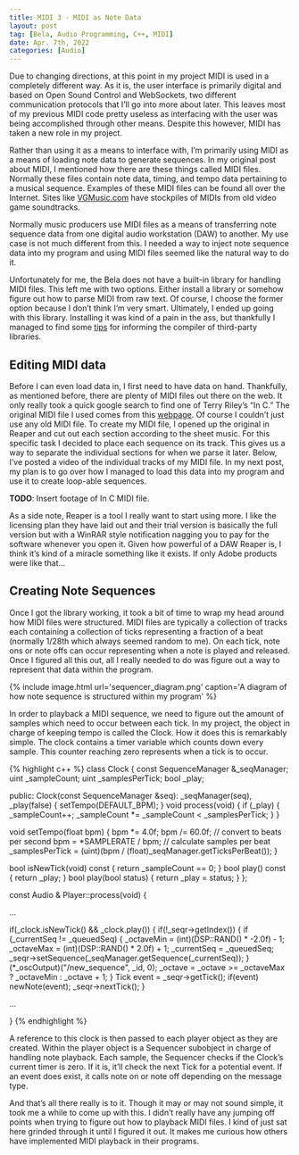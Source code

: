 ```yaml
---
title: MIDI 3 - MIDI as Note Data
layout: post
tag: [Bela, Audio Programming, C++, MIDI]
date: Apr. 7th, 2022
categories: [Audio]
---
```


Due to changing directions, at this point in my project MIDI is used in a completely different way. As it is, the user interface is primarily digital and based on Open Sound Control and WebSockets, two different communication protocols that I’ll go into more about later. This leaves most of my previous MIDI code pretty useless as interfacing with the user was being accomplished through other means. Despite this however, MIDI has taken a new role in my project.

Rather than using it as a means to interface with, I’m primarily using MIDI as a means of loading note data to generate sequences. In my original post about MIDI, I mentioned how there are these things called MIDI files. Normally these files contain note data, timing, and tempo data pertaining to a musical sequence. Examples of these MIDI files can be found all over the Internet. Sites like [VGMusic.com](https://vgmusic.com/) have stockpiles of MIDIs from old video game soundtracks.

Normally music producers use MIDI files as a means of transferring note sequence data from one digital audio workstation (DAW) to another. My use case is not much different from this. I needed a way to inject note sequence data into my program and using MIDI files seemed like the natural way to do it.

Unfortunately for me, the Bela does not have a built-in library for handling MIDI files. This left me with two options. Either install a library or somehow figure out how to parse MIDI from raw text. Of course, I choose the former option because I don’t think I’m very smart. Ultimately, I ended up going with this library. Installing it was kind of a pain in the ass, but thankfully I managed to find some [tips](https://blog.bela.io/using-an-external-library-with-bela/) for informing the compiler of third-party libraries.

## Editing MIDI data

Before I can even load data in, I first need to have data on hand. Thankfully, as mentioned before, there are plenty of MIDI files out there on the web. It only really took a quick google search to find one of Terry Riley’s “In C.” The original MIDI file I used comes from this [webpage](https://jbum.com/topic.php?topic=music). Of course I couldn’t just use any old MIDI file. To create my MIDI file, I opened up the original in Reaper and cut out each section according to the sheet music. For this specific task I decided to place each sequence on its track. This gives us a way to separate the individual sections for when we parse it later. Below, I’ve posted a video of the individual tracks of my MIDI file. In my next post, my plan is to go over how I managed to load this data into my program and use it to create loop-able sequences.

**TODO**: Insert footage of In C MIDI file.

As a side note, Reaper is a tool I really want to start using more. I like the licensing plan they have laid out and their trial version is basically the full version but with a WinRAR style notification nagging you to pay for the software whenever you open it. Given how powerful of a DAW Reaper is, I think it’s kind of a miracle something like it exists. If only Adobe products were like that…

## Creating Note Sequences

Once I got the library working, it took a bit of time to wrap my head around how MIDI files were structured. MIDI files are typically a collection of tracks each containing a collection of ticks representing a fraction of a beat (normally 1/28th which always seemed random to me). On each tick, note ons or note offs can occur representing when a note is played and released. Once I figured all this out, all I really needed to do was figure out a way to represent that data within the program.

{% include image.html url='sequencer_diagram.png' caption='A diagram of how note sequence is structured within my program' %}

In order to playback a MIDI sequence, we need to figure out the amount of samples which need to occur between each tick. In my project, the object in charge of keeping tempo is called the Clock. How it does this is remarkably simple. The clock contains a timer variable which counts down every sample. This counter reaching zero represents when a tick is to occur.

{% highlight c++ %}
class Clock {
  const SequenceManager &_seqManager;
  uint _sampleCount;
  uint _samplesPerTick;
  bool _play;

  public:
  Clock(const SequenceManager &seq): _seqManager(seq), _play(false) { setTempo(DEFAULT_BPM); }
  void process(void) {
    if (_play) {
      _sampleCount++;
      _sampleCount *= _sampleCount < _samplesPerTick;
    }
  }

  void setTempo(float bpm) {
    bpm *= 4.0f;
    bpm /= 60.0f;			// convert to beats per second
    bpm = *SAMPLERATE / bpm;	// calculate samples per beat
    _samplesPerTick = (uint)(bpm / (float)_seqManager.getTicksPerBeat());
  }

  bool isNewTick(void) const { return _sampleCount == 0; }
  bool play() const { return _play; }
  bool play(bool status) { return _play = status; }
};

const Audio & Player::process(void) {

  ...

  if(_clock.isNewTick() && _clock.play()) {
    if(!_seqr->getIndex()) {
      if (_currentSeq != _queuedSeq) {
        _octaveMin = (int)(DSP::RAND() * -2.0f) - 1;
        _octaveMax = (int)(DSP::RAND() * 2.0f) + 1;
        _currentSeq = _queuedSeq;
        _seqr->setSequence(_seqManager.getSequence(_currentSeq));
      }
      (*_oscOutput)("/new_sequence", _id, 0);
      _octave = _octave >= _octaveMax ? _octaveMin : _octave + 1;
    }
    Tick event = _seqr->getTick();
    if(event) newNote(event);
    _seqr->nextTick();
  }

  ...

}
{% endhighlight %}

A reference to this clock is then passed to each player object as they are created. Within the player object is a Sequencer subobject in charge of handling note playback. Each sample, the Sequencer checks if the Clock’s current timer is zero. If it is, it’ll check the next Tick for a potential event. If an event does exist, it calls note on or note off depending on the message type.

And that’s all there really is to it. Though it may or may not sound simple, it took me a while to come up with this. I didn’t really have any jumping off points when trying to figure out how to playback MIDI files. I kind of just sat here grinded through it until I figured it out. It makes me curious how others have implemented MIDI playback in their programs.
